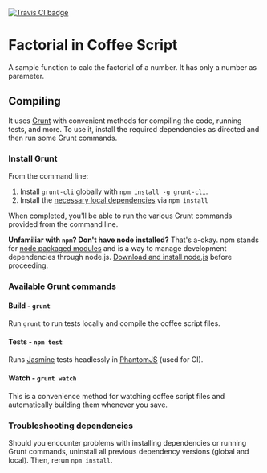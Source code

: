 <a href="https://api.travis-ci.org/igorlima/factorial-in-coffee">
  <img src="https://api.travis-ci.org/igorlima/factorial-in-coffee.png" alt="Travis CI badge" />
</a>

# Factorial in Coffee Script

A sample function to calc the factorial of a number. It has only a number as parameter.


## Compiling

It uses [Grunt](http://gruntjs.com/) with convenient methods for compiling the code, running tests, and more. To use it, install the required dependencies as directed and then run some Grunt commands.

### Install Grunt

From the command line:

1. Install `grunt-cli` globally with `npm install -g grunt-cli`.
2. Install the [necessary local dependencies](package.json) via `npm install`

When completed, you'll be able to run the various Grunt commands provided from the command line.

**Unfamiliar with `npm`? Don't have node installed?** That's a-okay. npm stands for [node packaged modules](http://npmjs.org/) and is a way to manage development dependencies through node.js. [Download and install node.js](http://nodejs.org/download/) before proceeding.

### Available Grunt commands

#### Build - `grunt`
Run `grunt` to run tests locally and compile the coffee script files.

#### Tests - `npm test`
Runs [Jasmine](http://pivotal.github.io/jasmine/) tests headlessly in [PhantomJS](http://phantomjs.org/) (used for CI).

#### Watch - `grunt watch`
This is a convenience method for watching coffee script files and automatically building them whenever you save.

### Troubleshooting dependencies

Should you encounter problems with installing dependencies or running Grunt commands, uninstall all previous dependency versions (global and local). Then, rerun `npm install`.
